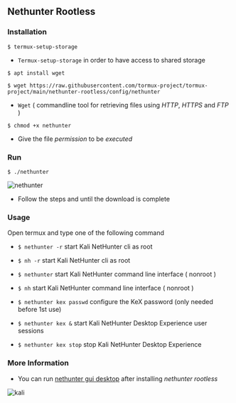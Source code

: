 ## Nethunter Rootless

### Installation
```
$ termux-setup-storage
```
* `Termux-setup-storage` in order to have access to shared storage

```
$ apt install wget
```
```
$ wget https://raw.githubusercontent.com/tormux-project/tormux-project/main/nethunter-rootless/config/nethunter
```

* `Wget` ( commandline tool for retrieving files using _HTTP_, _HTTPS_ and _FTP_ )

```
$ chmod +x nethunter
```

* Give the file _permission_ to be _executed_

### Run

```
$ ./nethunter
```

![nethunter](https://i.ibb.co/zZMLHTj/nethunter.jpg)

* Follow the steps and until the download is complete

### Usage

Open termux and type one of the following command

* `$ nethunter -r` start Kali NetHunter cli as root

* `$ nh -r` start Kali NetHunter cli as root

* `$ nethunter` start Kali NetHunter command line interface ( nonroot )

* `$ nh` start Kali NetHunter command line interface ( nonroot )

* `$ nethunter kex passwd` configure the KeX password (only needed before 1st use)

* `$ nethunter kex &` start Kali NetHunter Desktop Experience user sessions

* `$ nethunter kex stop` stop Kali NetHunter Desktop Experience

### More Information

* You can run [nethunter gui desktop](../nethunter-gui-desktop) after installing _nethunter rootless_

![kali](https://i.ibb.co/MswyhmR/kali.jpg)



